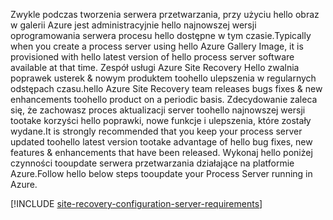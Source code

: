 
<span data-ttu-id="720c4-101">Zwykle podczas tworzenia serwera przetwarzania, przy użyciu hello obraz w galerii Azure jest administracyjnie hello najnowszej wersji oprogramowania serwera procesu hello dostępne w tym czasie.</span><span class="sxs-lookup"><span data-stu-id="720c4-101">Typically when you create a process server using hello Azure Gallery Image, it is provisioned with hello latest version of hello process server software available at that time.</span></span> <span data-ttu-id="720c4-102">Zespół usługi Azure Site Recovery Hello zwalnia poprawek usterek & nowym produktem toohello ulepszenia w regularnych odstępach czasu.</span><span class="sxs-lookup"><span data-stu-id="720c4-102">hello Azure Site Recovery team releases bugs fixes & new enhancements toohello product on a periodic basis.</span></span> <span data-ttu-id="720c4-103">Zdecydowanie zaleca się, że zachowasz proces aktualizacji server toohello najnowszej wersji tootake korzyści hello poprawki, nowe funkcje i ulepszenia, które zostały wydane.</span><span class="sxs-lookup"><span data-stu-id="720c4-103">It is strongly recommended that you keep your process server updated toohello latest version tootake advantage of hello bug fixes, new features & enhancements that have been released.</span></span> <span data-ttu-id="720c4-104">Wykonaj hello poniżej czynności tooupdate serwera przetwarzania działające na platformie Azure.</span><span class="sxs-lookup"><span data-stu-id="720c4-104">Follow hello below steps tooupdate your Process Server running in Azure.</span></span>

[!INCLUDE [site-recovery-configuration-server-requirements](site-recovery-vmware-upgrade-process-server-internal.md)]
